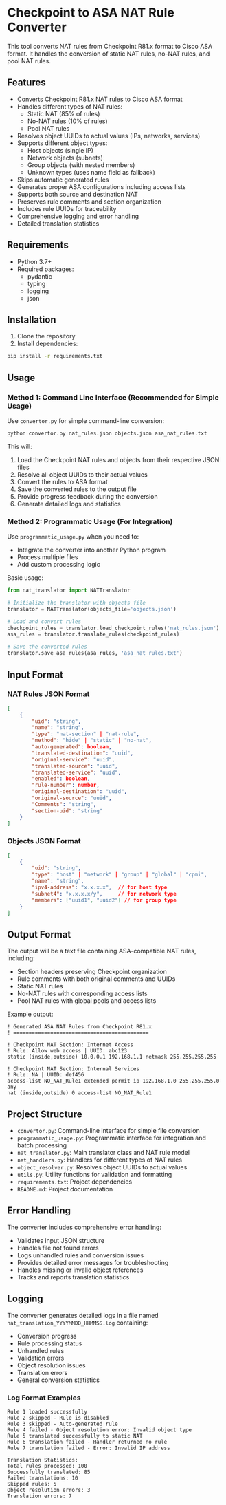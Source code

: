 # Checkpoint to ASA NAT Rule Converter

This tool converts NAT rules from Checkpoint R81.x format to Cisco ASA format. It handles the conversion of static NAT rules, no-NAT rules, and pool NAT rules.

## Features

- Converts Checkpoint R81.x NAT rules to Cisco ASA format
- Handles different types of NAT rules:
  - Static NAT (85% of rules)
  - No-NAT rules (10% of rules)
  - Pool NAT rules
- Resolves object UUIDs to actual values (IPs, networks, services)
- Supports different object types:
  - Host objects (single IP)
  - Network objects (subnets)
  - Group objects (with nested members)
  - Unknown types (uses name field as fallback)
- Skips automatic generated rules
- Generates proper ASA configurations including access lists
- Supports both source and destination NAT
- Preserves rule comments and section organization
- Includes rule UUIDs for traceability
- Comprehensive logging and error handling
- Detailed translation statistics

## Requirements

- Python 3.7+
- Required packages:
  - pydantic
  - typing
  - logging
  - json

## Installation

1. Clone the repository
2. Install dependencies:
```bash
pip install -r requirements.txt
```

## Usage

### Method 1: Command Line Interface (Recommended for Simple Usage)

Use `convertor.py` for simple command-line conversion:

```bash
python convertor.py nat_rules.json objects.json asa_nat_rules.txt
```

This will:
1. Load the Checkpoint NAT rules and objects from their respective JSON files
2. Resolve all object UUIDs to their actual values
3. Convert the rules to ASA format
4. Save the converted rules to the output file
5. Provide progress feedback during the conversion
6. Generate detailed logs and statistics

### Method 2: Programmatic Usage (For Integration)

Use `programmatic_usage.py` when you need to:
- Integrate the converter into another Python program
- Process multiple files
- Add custom processing logic

Basic usage:
```python
from nat_translator import NATTranslator

# Initialize the translator with objects file
translator = NATTranslator(objects_file='objects.json')

# Load and convert rules
checkpoint_rules = translator.load_checkpoint_rules('nat_rules.json')
asa_rules = translator.translate_rules(checkpoint_rules)

# Save the converted rules
translator.save_asa_rules(asa_rules, 'asa_nat_rules.txt')
```

## Input Format

### NAT Rules JSON Format
```json
[
    {
        "uid": "string",
        "name": "string",
        "type": "nat-section" | "nat-rule",
        "method": "hide" | "static" | "no-nat",
        "auto-generated": boolean,
        "translated-destination": "uuid",
        "original-service": "uuid",
        "translated-source": "uuid",
        "translated-service": "uuid",
        "enabled": boolean,
        "rule-number": number,
        "original-destination": "uuid",
        "original-source": "uuid",
        "Comments": "string",
        "section-uid": "string"
    }
]
```

### Objects JSON Format
```json
[
    {
        "uid": "string",
        "type": "host" | "network" | "group" | "global" | "cpmi",
        "name": "string",
        "ipv4-address": "x.x.x.x",  // for host type
        "subnet4": "x.x.x.x/y",     // for network type
        "members": ["uuid1", "uuid2"] // for group type
    }
]
```

## Output Format

The output will be a text file containing ASA-compatible NAT rules, including:
- Section headers preserving Checkpoint organization
- Rule comments with both original comments and UUIDs
- Static NAT rules
- No-NAT rules with corresponding access lists
- Pool NAT rules with global pools and access lists

Example output:
```
! Generated ASA NAT Rules from Checkpoint R81.x
! ============================================

! Checkpoint NAT Section: Internet Access
! Rule: Allow web access | UUID: abc123
static (inside,outside) 10.0.0.1 192.168.1.1 netmask 255.255.255.255

! Checkpoint NAT Section: Internal Services
! Rule: NA | UUID: def456
access-list NO_NAT_Rule1 extended permit ip 192.168.1.0 255.255.255.0 any
nat (inside,outside) 0 access-list NO_NAT_Rule1
```

## Project Structure

- `convertor.py`: Command-line interface for simple file conversion
- `programmatic_usage.py`: Programmatic interface for integration and batch processing
- `nat_translator.py`: Main translator class and NAT rule model
- `nat_handlers.py`: Handlers for different types of NAT rules
- `object_resolver.py`: Resolves object UUIDs to actual values
- `utils.py`: Utility functions for validation and formatting
- `requirements.txt`: Project dependencies
- `README.md`: Project documentation

## Error Handling

The converter includes comprehensive error handling:
- Validates input JSON structure
- Handles file not found errors
- Logs unhandled rules and conversion issues
- Provides detailed error messages for troubleshooting
- Handles missing or invalid object references
- Tracks and reports translation statistics

## Logging

The converter generates detailed logs in a file named `nat_translation_YYYYMMDD_HHMMSS.log` containing:
- Conversion progress
- Rule processing status
- Unhandled rules
- Validation errors
- Object resolution issues
- Translation errors
- General conversion statistics

### Log Format Examples

```
Rule 1 loaded successfully
Rule 2 skipped - Rule is disabled
Rule 3 skipped - Auto-generated rule
Rule 4 failed - Object resolution error: Invalid object type
Rule 5 translated successfully to static NAT
Rule 6 translation failed - Handler returned no rule
Rule 7 translation failed - Error: Invalid IP address

Translation Statistics:
Total rules processed: 100
Successfully translated: 85
Failed translations: 10
Skipped rules: 5
Object resolution errors: 3
Translation errors: 7
``` 
